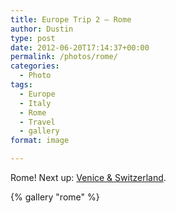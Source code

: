 ```yaml
---
title: Europe Trip 2 – Rome
author: Dustin
type: post
date: 2012-06-20T17:14:37+00:00
permalink: /photos/rome/
categories:
  - Photo
tags:
  - Europe
  - Italy
  - Rome
  - Travel
  - gallery
format: image

---
```

Rome! Next up: [Venice & Switzerland][1].

{% gallery "rome" %}

 [1]: /photos/venice-switzerland/ "Europe Trip 3 – Venice & Switzerland"
